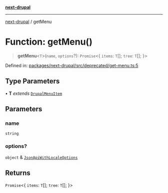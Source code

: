 [**next-drupal**](../README.md)

---

[next-drupal](../globals.md) / getMenu

# Function: getMenu()

> **getMenu**\<`T`\>(`name`, `options`?): `Promise`\<\{ `items`: `T`[]; `tree`: `T`[]; \}\>

Defined in: [packages/next-drupal/src/deprecated/get-menu.ts:5](https://github.com/chapter-three/next-drupal/blob/e9ce3be1c38aebdcd2cc8c7ae8d8fa2dab7f46bf/packages/next-drupal/src/deprecated/get-menu.ts#L5)

## Type Parameters

• **T** _extends_ [`DrupalMenuItem`](../interfaces/DrupalMenuItem.md)

## Parameters

### name

`string`

### options?

`object` & [`JsonApiWithLocaleOptions`](../type-aliases/JsonApiWithLocaleOptions.md)

## Returns

`Promise`\<\{ `items`: `T`[]; `tree`: `T`[]; \}\>
